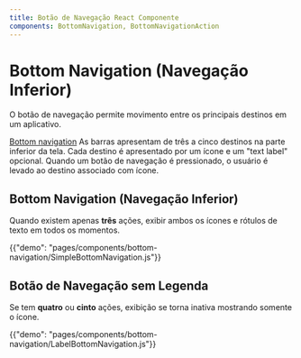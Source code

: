 ```yaml
---
title: Botão de Navegação React Componente
components: BottomNavigation, BottomNavigationAction
---
```


# Bottom Navigation (Navegação Inferior)

<p class="description">O botão de navegação permite movimento entre os principais destinos em um aplicativo.</p>

[Bottom navigation](https://material.io/design/components/bottom-navigation.html) As barras apresentam de três a cinco destinos na parte inferior da tela. Cada destino é apresentado por um ícone e um "text label" opcional. Quando um botão de navegação é pressionado, o usuário é levado ao destino associado com ícone.

## Bottom Navigation (Navegação Inferior)

Quando existem apenas **três** ações, exibir ambos os ícones e rótulos de texto em todos os momentos.

{{"demo": "pages/components/bottom-navigation/SimpleBottomNavigation.js"}}

## Botão de Navegação sem Legenda

Se tem **quatro** ou **cinto** ações, exibição se torna inativa mostrando somente o ícone.

{{"demo": "pages/components/bottom-navigation/LabelBottomNavigation.js"}}